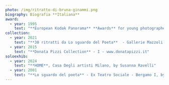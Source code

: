 ```yaml
---
photo: /img/ritratto-di-bruna-ginammi.png
biography: Biografia **Italiana**
award:
  - year: 1995
    text: "**European Kodak Panorama** **Awards** for young photographer  Arles"
collection:
  - year: 2021
    text: "**30 ritratti da Lo sguardo del Poeta**  - Gallerie Mazzoli Modena - I"
  - year: 2015
    text: "**Donata Pizzi Collection** - I - www.donatapizzi.it"
soloexhib:
  - year: 2024
    text: "**HOME**, Casa Degli artisti Milano, by Susanna Ravelli"
  - year: 2001
    text: "**Lo sguardo del poeta** - Ex Teatro Sociale - Bergamo I, by Mario Cresci"
---
```

